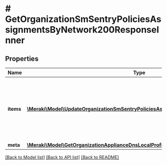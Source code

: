 # # GetOrganizationSmSentryPoliciesAssignmentsByNetwork200ResponseInner

## Properties

Name | Type | Description | Notes
------------ | ------------- | ------------- | -------------
**items** | [**\Meraki\Model\UpdateOrganizationSmSentryPoliciesAssignments200ResponseItemsInner[]**](UpdateOrganizationSmSentryPoliciesAssignments200ResponseItemsInner.md) | Sentry Group Policies for the Organization keyed by the Network or Locale Id the Policy belongs to | [optional]
**meta** | [**\Meraki\Model\GetOrganizationApplianceDnsLocalProfilesAssignments200ResponseMeta**](GetOrganizationApplianceDnsLocalProfilesAssignments200ResponseMeta.md) |  | [optional]

[[Back to Model list]](../../README.md#models) [[Back to API list]](../../README.md#endpoints) [[Back to README]](../../README.md)
